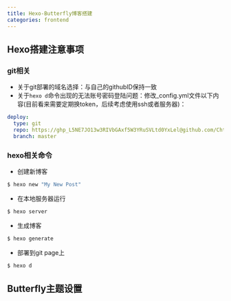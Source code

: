 ```yaml
---
title: Hexo-Butterfly博客搭建
categories: frontend
---
```


## Hexo搭建注意事项

### git相关

- 关于git部署的域名选择：与自己的githubID保持一致
- 关于`hexo d`命令出现的无法账号密码登陆问题：修改_config.yml文件以下内容(目前看来需要定期换token，后续考虑使用ssh或者服务器)：
```yaml
deploy:
  type: git
  repo: https://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@github.com/Chtholly-Tree/Chtholly-Tree.github.io.git
  branch: master
```

### hexo相关命令

- 创建新博客
```bash
$ hexo new "My New Post"
```

- 在本地服务器运行
```bash
$ hexo server
```

- 生成博客
```bash
$ hexo generate
```

- 部署到git page上
```bash
$ hexo d
```

## Butterfly主题设置
